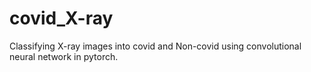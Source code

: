 # covid_X-ray
 Classifying X-ray images into covid and Non-covid using convolutional neural network in pytorch.
